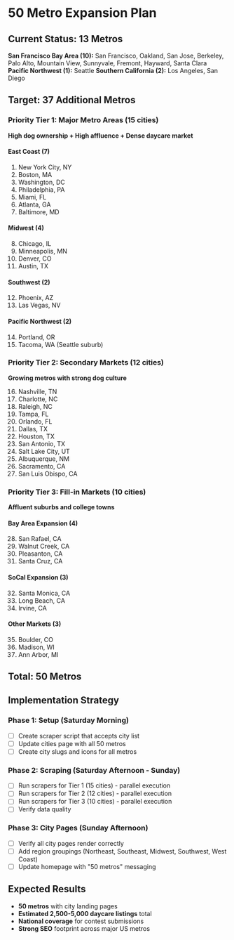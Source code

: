 # 50 Metro Expansion Plan

## Current Status: 13 Metros
**San Francisco Bay Area (10):** San Francisco, Oakland, San Jose, Berkeley, Palo Alto, Mountain View, Sunnyvale, Fremont, Hayward, Santa Clara
**Pacific Northwest (1):** Seattle
**Southern California (2):** Los Angeles, San Diego

## Target: 37 Additional Metros

### Priority Tier 1: Major Metro Areas (15 cities)
**High dog ownership + High affluence + Dense daycare market**

#### East Coast (7)
1. New York City, NY
2. Boston, MA
3. Washington, DC
4. Philadelphia, PA
5. Miami, FL
6. Atlanta, GA
7. Baltimore, MD

#### Midwest (4)
8. Chicago, IL
9. Minneapolis, MN
10. Denver, CO
11. Austin, TX

#### Southwest (2)
12. Phoenix, AZ
13. Las Vegas, NV

#### Pacific Northwest (2)
14. Portland, OR
15. Tacoma, WA (Seattle suburb)

### Priority Tier 2: Secondary Markets (12 cities)
**Growing metros with strong dog culture**

16. Nashville, TN
17. Charlotte, NC
18. Raleigh, NC
19. Tampa, FL
20. Orlando, FL
21. Dallas, TX
22. Houston, TX
23. San Antonio, TX
24. Salt Lake City, UT
25. Albuquerque, NM
26. Sacramento, CA
27. San Luis Obispo, CA

### Priority Tier 3: Fill-in Markets (10 cities)
**Affluent suburbs and college towns**

#### Bay Area Expansion (4)
28. San Rafael, CA
29. Walnut Creek, CA
30. Pleasanton, CA
31. Santa Cruz, CA

#### SoCal Expansion (3)
32. Santa Monica, CA
33. Long Beach, CA
34. Irvine, CA

#### Other Markets (3)
35. Boulder, CO
36. Madison, WI
37. Ann Arbor, MI

## Total: 50 Metros

## Implementation Strategy

### Phase 1: Setup (Saturday Morning)
- [ ] Create scraper script that accepts city list
- [ ] Update cities page with all 50 metros
- [ ] Create city slugs and icons for all metros

### Phase 2: Scraping (Saturday Afternoon - Sunday)
- [ ] Run scrapers for Tier 1 (15 cities) - parallel execution
- [ ] Run scrapers for Tier 2 (12 cities) - parallel execution
- [ ] Run scrapers for Tier 3 (10 cities) - parallel execution
- [ ] Verify data quality

### Phase 3: City Pages (Sunday Afternoon)
- [ ] Verify all city pages render correctly
- [ ] Add region groupings (Northeast, Southeast, Midwest, Southwest, West Coast)
- [ ] Update homepage with "50 metros" messaging

## Expected Results
- **50 metros** with city landing pages
- **Estimated 2,500-5,000 daycare listings** total
- **National coverage** for contest submissions
- **Strong SEO** footprint across major US metros

